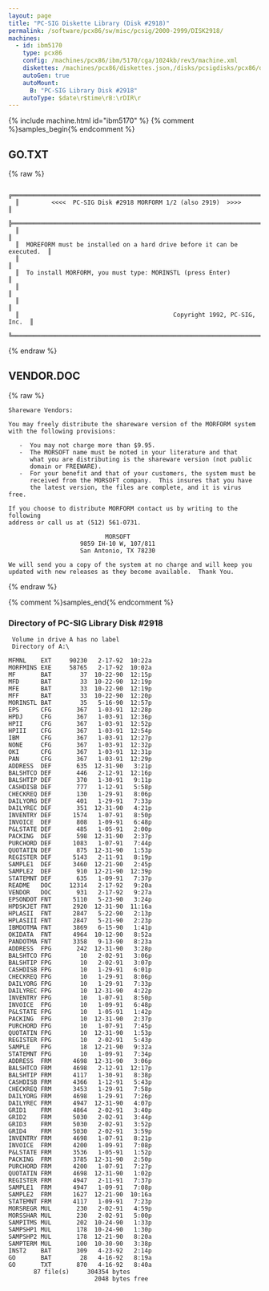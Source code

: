 ```yaml
---
layout: page
title: "PC-SIG Diskette Library (Disk #2918)"
permalink: /software/pcx86/sw/misc/pcsig/2000-2999/DISK2918/
machines:
  - id: ibm5170
    type: pcx86
    config: /machines/pcx86/ibm/5170/cga/1024kb/rev3/machine.xml
    diskettes: /machines/pcx86/diskettes.json,/disks/pcsigdisks/pcx86/diskettes.json
    autoGen: true
    autoMount:
      B: "PC-SIG Library Disk #2918"
    autoType: $date\r$time\rB:\rDIR\r
---
```


{% include machine.html id="ibm5170" %}
{% comment %}samples_begin{% endcomment %}

## GO.TXT

{% raw %}
```
  ╔═════════════════════════════════════════════════════════════════════════╗
  ║         <<<<  PC-SIG Disk #2918 MORFORM 1/2 (also 2919)  >>>>           ║
  ╠═════════════════════════════════════════════════════════════════════════╣
  ║                                                                         ║
  ║  MOREFORM must be installed on a hard drive before it can be executed.  ║
  ║                                                                         ║
  ║  To install MORFORM, you must type: MORINSTL (press Enter)              ║
  ║                                                                         ║
  ║                                                                         ║
  ║                                           Copyright 1992, PC-SIG, Inc.  ║
  ╚═════════════════════════════════════════════════════════════════════════╝
```
{% endraw %}

## VENDOR.DOC

{% raw %}
```
Shareware Vendors:
 
You may freely distribute the shareware version of the MORFORM system
with the following provisions:
 
   -  You may not charge more than $9.95.
   -  The MORSOFT name must be noted in your literature and that
      what you are distributing is the shareware version (not public
      domain or FREEWARE).
   -  For your benefit and that of your customers, the system must be
      received from the MORSOFT company.  This insures that you have
      the latest version, the files are complete, and it is virus free.
 
If you choose to distribute MORFORM contact us by writing to the following
address or call us at (512) 561-0731.
 
                           MORSOFT
                    9859 IH-10 W, 107/811
                    San Antonio, TX 78230
 
We will send you a copy of the system at no charge and will keep you
updated with new releases as they become available.  Thank You.
```
{% endraw %}

{% comment %}samples_end{% endcomment %}

### Directory of PC-SIG Library Disk #2918

     Volume in drive A has no label
     Directory of A:\

    MFMNL    EXT     90230   2-17-92  10:22a
    MORFMINS EXE     58765   2-17-92  10:02a
    MF       BAT        37  10-22-90  12:15p
    MFD      BAT        33  10-22-90  12:19p
    MFE      BAT        33  10-22-90  12:19p
    MFF      BAT        33  10-22-90  12:20p
    MORINSTL BAT        35   5-16-90  12:57p
    EPS      CFG       367   1-03-91  12:28p
    HPDJ     CFG       367   1-03-91  12:36p
    HPII     CFG       367   1-03-91  12:52p
    HPIII    CFG       367   1-03-91  12:54p
    IBM      CFG       367   1-03-91  12:27p
    NONE     CFG       367   1-03-91  12:32p
    OKI      CFG       367   1-03-91  12:31p
    PAN      CFG       367   1-03-91  12:29p
    ADDRESS  DEF       635  12-31-90   3:21p
    BALSHTCO DEF       446   2-12-91  12:16p
    BALSHTIP DEF       370   1-30-91   9:11p
    CASHDISB DEF       777   1-12-91   5:58p
    CHECKREQ DEF       130   1-29-91   8:06p
    DAILYORG DEF       401   1-29-91   7:33p
    DAILYREC DEF       351  12-31-90   4:21p
    INVENTRY DEF      1574   1-07-91   8:50p
    INVOICE  DEF       808   1-09-91   6:48p
    P&LSTATE DEF       485   1-05-91   2:00p
    PACKING  DEF       598  12-31-90   2:37p
    PURCHORD DEF      1083   1-07-91   7:44p
    QUOTATIN DEF       875  12-31-90   1:53p
    REGISTER DEF      5143   2-11-91   8:19p
    SAMPLE1  DEF      3460  12-21-90   2:45p
    SAMPLE2  DEF       910  12-21-90  12:39p
    STATEMNT DEF       635   1-09-91   7:37p
    README   DOC     12314   2-17-92   9:20a
    VENDOR   DOC       931   2-17-92   9:27a
    EPSONDOT FNT      5110   5-23-90   3:24p
    HPDSKJET FNT      2920  12-31-90  11:16a
    HPLASII  FNT      2847   5-22-90   2:13p
    HPLASIII FNT      2847   5-21-90   2:23p
    IBMDOTMA FNT      3869   6-15-90   1:41p
    OKIDATA  FNT      4964  10-12-90   8:52a
    PANDOTMA FNT      3358   9-13-90   8:23a
    ADDRESS  FPG       242  12-31-90   3:28p
    BALSHTCO FPG        10   2-02-91   3:06p
    BALSHTIP FPG        10   2-02-91   3:07p
    CASHDISB FPG        10   1-29-91   6:01p
    CHECKREQ FPG        10   1-29-91   8:06p
    DAILYORG FPG        10   1-29-91   7:33p
    DAILYREC FPG        10  12-31-90   4:22p
    INVENTRY FPG        10   1-07-91   8:50p
    INVOICE  FPG        10   1-09-91   6:48p
    P&LSTATE FPG        10   1-05-91   1:42p
    PACKING  FPG        10  12-31-90   2:37p
    PURCHORD FPG        10   1-07-91   7:45p
    QUOTATIN FPG        10  12-31-90   1:53p
    REGISTER FPG        10   2-02-91   5:43p
    SAMPLE   FPG        18  12-21-90   9:32a
    STATEMNT FPG        10   1-09-91   7:34p
    ADDRESS  FRM      4698  12-31-90   3:06p
    BALSHTCO FRM      4698   2-12-91  12:17p
    BALSHTIP FRM      4117   1-30-91   8:38p
    CASHDISB FRM      4366   1-12-91   5:43p
    CHECKREQ FRM      3453   1-29-91   7:58p
    DAILYORG FRM      4698   1-29-91   7:26p
    DAILYREC FRM      4947  12-31-90   4:07p
    GRID1    FRM      4864   2-02-91   3:40p
    GRID2    FRM      5030   2-02-91   3:44p
    GRID3    FRM      5030   2-02-91   3:52p
    GRID4    FRM      5030   2-02-91   3:59p
    INVENTRY FRM      4698   1-07-91   8:21p
    INVOICE  FRM      4200   1-09-91   7:08p
    P&LSTATE FRM      3536   1-05-91   1:52p
    PACKING  FRM      3785  12-31-90   2:50p
    PURCHORD FRM      4200   1-07-91   7:27p
    QUOTATIN FRM      4698  12-31-90   1:02p
    REGISTER FRM      4947   2-11-91   7:37p
    SAMPLE1  FRM      4947   1-09-91   7:08p
    SAMPLE2  FRM      1627  12-21-90  10:16a
    STATEMNT FRM      4117   1-09-91   7:23p
    MORSREGR MUL       230   2-02-91   4:59p
    MORSSHAR MUL       230   2-02-91   5:00p
    SAMPITMS MUL       202  10-24-90   1:33p
    SAMPSHP1 MUL       178  10-24-90   1:30p
    SAMPSHP2 MUL       178  12-21-90   8:20a
    SAMPTERM MUL       100  10-30-90   3:38p
    INST2    BAT       309   4-23-92   2:14p
    GO       BAT        28   4-16-92   8:19a
    GO       TXT       870   4-16-92   8:40a
           87 file(s)     304354 bytes
                            2048 bytes free
